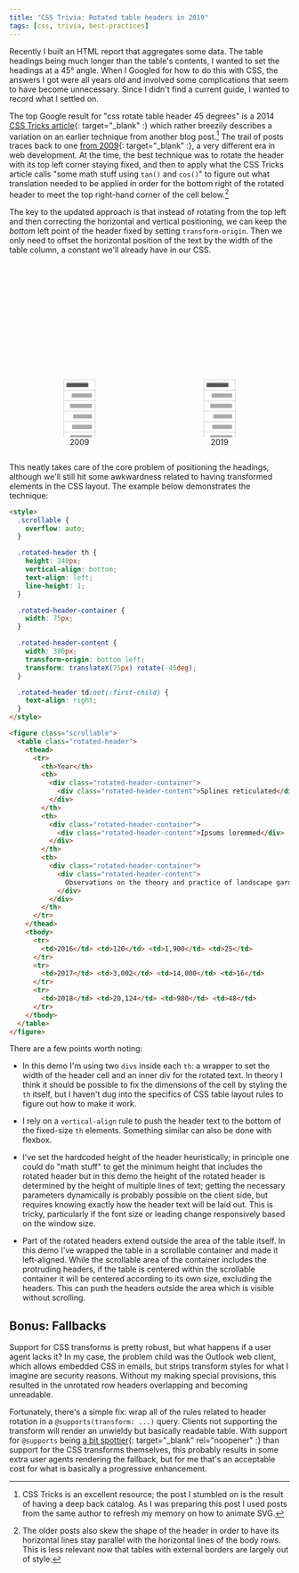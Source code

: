 ```yaml
---
title: "CSS Trivia: Rotated table headers in 2019"
tags: [css, trivia, best-practices]
---
```


Recently I built an HTML report that aggregates some data. The table headings being much longer than the table's contents, I wanted to set the headings at a 45° angle. When I Googled for how to do this with CSS, the answers I got were all years old and involved some complications that seem to have become unnecessary. Since I didn't find a current guide, I wanted to record what I settled on.

The top Google result for "css rotate table header 45 degrees" is a 2014 [CSS Tricks article](https://css-tricks.com/rotated-table-column-headers/){: target="_blank" :} which rather breezily describes a variation on an earlier technique from another blog post.[^1] The trail of posts traces back to one [from 2009](http://itpastorn.blogspot.com/2009/05/rotating-column-headers-using-css-only.html){: target="_blank" :}, a very different era in web development. At the time, the best technique was to rotate the header with its top left corner staying fixed, and then to apply what the CSS Tricks article calls "some math stuff using `tan()` and `cos()`" to figure out what translation needed to be applied in order for the bottom right of the rotated header to meet the top right-hand corner of the cell below.[^2]

[^1]: CSS Tricks is an excellent resource; the post I stumbled on is the result of having a deep back catalog. As I was preparing this post I used posts from the same author to refresh my memory on how to animate SVG.

[^2]: The older posts also skew the shape of the header in order to have its horizontal lines stay parallel with the horizontal lines of the body rows. This is less relevant now that tables with external borders are largely out of style.

The key to the updated approach is that instead of rotating from the top left and then correcting the horizontal and vertical positioning, we can keep the *bottom* left point of the header fixed by setting `transform-origin`. Then we only need to offset the horizontal position of the text by the width of the table column, a constant we'll already have in our CSS.

<style>
    /*
     * Common
     */
    .tablerot {
        display: flex;
        justify-content: space-around;
        flex-wrap: wrap;
    }

    .tablerot figcaption {
        text-align: center;
    }

    .tablerot-cell {
        overflow: visible;
    }

    .tablerot-cell-outline {
        fill: white;
        stroke: #ccc;
        stroke-dasharray: 80, 60, 20;
    }
    .tablerot-cell-head .tablerot-cell-outline {
        stroke-dasharray: none;
    }

    .tablerot-cell-placeholder {
        fill: #aaa;
        stroke: none;
    }
    .tablerot-cell-head .tablerot-cell-placeholder {
        fill: #555;
    }

    /*
     * 2009
     */
    .tablerot-old .tablerot-group-head {
        animation: tablerot-old-group-head 3s ease-in-out infinite;
    }
    @keyframes tablerot-old-group-head {
        0%, 45% { transform: translate(0, 0) }
        55%, 60% {
            transform: translate(0, 5.85786437627px);
            animation-timing-function: ease-in;
        }
        70% { transform: translate(50px, 5.85786437627px) }
        75% { transform: translate(42px, 5.85786437627px) }
        80% { transform: translate(47px, 5.85786437627px) }
        85%, 100% { transform: translate(45.8578643763px, 5.85786437627px) }
    }

    .tablerot-old use[href="#tablerot-table-head"] {
        animation: tablerot-old-head 3s ease-in infinite;
        transform-origin: 20px 30px;  /* here origin is relative to svg */
    }
    @keyframes tablerot-old-head {
        0% { transform: rotate(0) }
        25%, 100% { transform: rotate(-45deg) }
    }

    .tablerot-trig {
        animation: tablerot-trig 3s ease-in infinite;
        stroke: #E53E3E;
        stroke-dasharray: 50;
        stroke-dashoffset: 50;
        fill: none;
    }
    @keyframes tablerot-trig {
        0%, 25% { stroke-dashoffset: 50; }
        40% { stroke-dashoffset: 0; opacity: 1; }
        55%, 100% { opacity: 0; }
    }

    /*
     * 2019
     */
    .tablerot-new use[href="#tablerot-table-head"] {
        animation: tablerot-new-head 3s ease-in-out infinite;
        transform-origin: 20px 50px;  /* here origin is relative to svg */
    }
    @keyframes tablerot-new-head {
        0% { transform: rotate(0); animation-timing-function: ease-in; }
        25%, 30% { transform: rotate(-45deg);  animation-timing-function: ease-in; }
        40% { transform: translateX(65px) rotate(-45deg); }
        45% { transform: translateX(58px) rotate(-45deg); }
        50% { transform: translateX(61px) rotate(-45deg); }
        55%, 100% { transform: translateX(60px) rotate(-45deg); }
    }
</style>

<svg class="hidden">
  <defs>
    <symbol id="tablerot-table-head">
      <svg class="tablerot-cell tablerot-cell-head" x="20" y="30">
        <rect class="tablerot-cell-outline" width="60" height="20" />
        <rect class="tablerot-cell-placeholder" x="5" y="6" width="42" height="8" />
      </svg>
    </symbol>
    <symbol id="tablerot-table-body">
      <svg class="tablerot-cell" x="20" y="50">
        <rect class="tablerot-cell-outline" x="0" y="0" width="60" height="20" />
        <rect class="tablerot-cell-placeholder" x="15" y="6" width="39" height="8" />
      </svg>
      <svg class="tablerot-cell" x="20" y="70">
        <rect class="tablerot-cell-outline" x="0" y="0" width="60" height="20" />
        <rect class="tablerot-cell-placeholder" x="12" y="6" width="42" height="8" />
      </svg>
      <svg class="tablerot-cell" x="20" y="90">
        <rect class="tablerot-cell-outline" x="0" y="0" width="60" height="20" />
        <rect class="tablerot-cell-placeholder" x="18" y="6" width="36" height="8" />
      </svg>
      <svg class="tablerot-cell" x="20" y="110">
        <rect class="tablerot-cell-outline" x="0" y="0" width="60" height="20" />
        <rect class="tablerot-cell-placeholder" x="16" y="6" width="38" height="8" />
      </svg>
      <svg class="tablerot-cell" x="20" y="130">
        <rect class="tablerot-cell-outline" x="0" y="0" width="60" height="20" />
        <rect class="tablerot-cell-placeholder" x="12" y="6" width="42" height="8" />
      </svg>
    </symbol>
  </defs>
</svg>

<div class="tablerot">
  <figure class="tablerot-old">
    <svg width="150" height="150" viewBox="-30 -20 160 160" xmlns="http://www.w3.org/2000/svg">
      <g class="tablerot-group-head">
        <path class="tablerot-trig" d="M 25,30 A 5 5 0 0 1 20 35 L 20,30 v 14.1421356237 h 14.1421356237" />
        <use href="#tablerot-table-head" />
      </g>
      <use href="#tablerot-table-body" />
    </svg>
    <figcaption>2009</figcaption>
  </figure>
  <figure class="tablerot-new">
    <svg width="150" height="150" viewBox="-30 -20 160 160" xmlns="http://www.w3.org/2000/svg">
      <use href="#tablerot-table-head" />
      <use href="#tablerot-table-body" />
    </svg>
    <figcaption>2019</figcaption>
  </figure>
</div>

This neatly takes care of the core problem of positioning the headings, although we'll still hit some awkwardness related to having transformed elements in the CSS layout. The example below demonstrates the technique:

```html
<style>
  .scrollable {
    overflow: auto;
  }

  .rotated-header th {
    height: 240px;
    vertical-align: bottom;
    text-align: left;
    line-height: 1;
  }

  .rotated-header-container {
    width: 75px;
  }

  .rotated-header-content {
    width: 300px;
    transform-origin: bottom left;
    transform: translateX(75px) rotate(-45deg);
  }

  .rotated-header td:not(:first-child) {
    text-align: right;
  }
</style>

<figure class="scrollable">
  <table class="rotated-header">
    <thead>
      <tr>
        <th>Year</th>
        <th>
          <div class="rotated-header-container">
            <div class="rotated-header-content">Splines reticulated</div>
          </div>
        </th>
        <th>
          <div class="rotated-header-container">
            <div class="rotated-header-content">Ipsums loremmed</div>
          </div>
        </th>
        <th>
          <div class="rotated-header-container">
            <div class="rotated-header-content">
              Observations on the theory and practice of landscape gardening
            </div>
          </div>
        </th>
      </tr>
    </thead>
    <tbody>
      <tr>
        <td>2016</td> <td>120</td> <td>1,900</td> <td>25</td>
      </tr>
      <tr>
        <td>2017</td> <td>3,002</td> <td>14,000</td> <td>16</td>
      </tr>
      <tr>
        <td>2018</td> <td>20,124</td> <td>980</td> <td>48</td>
      </tr>
    </tbody>
  </table>
</figure>
```

<script>
  var preElems = document.getElementsByTagName('pre')
  var pre = preElems[preElems.length - 1]
  document.write(pre.textContent)
</script>

There are a few points worth noting:

* In this demo I'm using two `divs` inside each `th`: a wrapper to set the width of the header cell and an inner div for the rotated text. In theory I think it should be possible to fix the dimensions of the cell by styling the `th` itself, but I haven't dug into the specifics of CSS table layout rules to figure out how to make it work.

* I rely on a `vertical-align` rule to push the header text to the bottom of the fixed-size `th` elements. Something similar can also be done with flexbox.

* I've set the hardcoded height of the header heuristically; in principle one could do "math stuff" to get the minimum height that includes the rotated header but in this demo the height of the rotated header is determined by the height of multiple lines of text; getting the necessary parameters dynamically is probably possible on the client side, but requires knowing exactly how the header text will be laid out. This is tricky, particularly if the font size or leading change responsively based on the window size.

* Part of the rotated headers extend outside the area of the table itself. In this demo I've wrapped the table in a scrollable container and made it left-aligned. While the scrollable area of the container includes the protruding headers, if the table is centered within the scrollable container it will be centered according to its own size, excluding the headers. This can push the headers outside the area which is visible without scrolling.

## Bonus: Fallbacks

Support for CSS transforms is pretty robust, but what happens if a user agent lacks it? In my case, the problem child was the Outlook web client, which allows embedded CSS in emails, but strips transform styles for what I imagine are security reasons. Without my making special provisions, this resulted in the unrotated row headers overlapping and becoming unreadable.

Fortunately, there's a simple fix: wrap all of the rules related to header rotation in a `@supports(transform: ...)` query. Clients not supporting the transform will render an unwieldy but basically readable table. With support for `@supports` being [a bit spottier](https://caniuse.com/#feat=css-featurequeries){: target="_blank" rel="noopener" :} than support for the CSS transforms themselves, this probably results in some extra user agents rendering the fallback, but for me that's an acceptable cost for what is basically a progressive enhancement.
